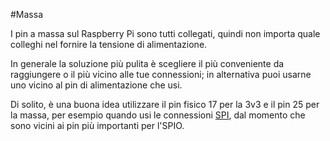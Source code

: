 <!--
---
name: Massa
description: Pin a massa del Raspberry Pi
pincount: 1
pin:
  '6':
  '9':
  '14':
  '20':
  '25':
  '30':
  '34':
  '39':
-->
#Massa

I pin a massa sul Raspberry Pi sono tutti collegati, quindi non importa quale colleghi nel fornire
la tensione di alimentazione.

In generale la soluzione più pulita è scegliere il più conveniente da raggiungere o il più vicino alle
tue connessioni; in alternativa puoi usarne uno vicino al pin di alimentazione che usi.

Di solito, è una buona idea utilizzare il pin fisico 17 per la 3v3 e il pin 25 per la massa, per esempio
quando usi le connessioni [SPI](/pinout/spi), dal momento che sono vicini ai pin più importanti per l'SPIO.
